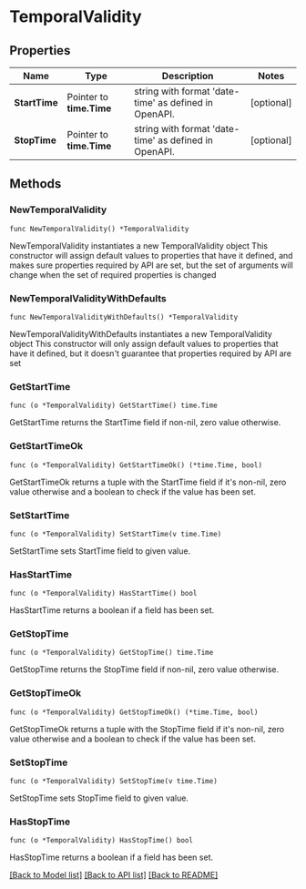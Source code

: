 # TemporalValidity

## Properties

Name | Type | Description | Notes
------------ | ------------- | ------------- | -------------
**StartTime** | Pointer to **time.Time** | string with format &#39;date-time&#39; as defined in OpenAPI. | [optional] 
**StopTime** | Pointer to **time.Time** | string with format &#39;date-time&#39; as defined in OpenAPI. | [optional] 

## Methods

### NewTemporalValidity

`func NewTemporalValidity() *TemporalValidity`

NewTemporalValidity instantiates a new TemporalValidity object
This constructor will assign default values to properties that have it defined,
and makes sure properties required by API are set, but the set of arguments
will change when the set of required properties is changed

### NewTemporalValidityWithDefaults

`func NewTemporalValidityWithDefaults() *TemporalValidity`

NewTemporalValidityWithDefaults instantiates a new TemporalValidity object
This constructor will only assign default values to properties that have it defined,
but it doesn't guarantee that properties required by API are set

### GetStartTime

`func (o *TemporalValidity) GetStartTime() time.Time`

GetStartTime returns the StartTime field if non-nil, zero value otherwise.

### GetStartTimeOk

`func (o *TemporalValidity) GetStartTimeOk() (*time.Time, bool)`

GetStartTimeOk returns a tuple with the StartTime field if it's non-nil, zero value otherwise
and a boolean to check if the value has been set.

### SetStartTime

`func (o *TemporalValidity) SetStartTime(v time.Time)`

SetStartTime sets StartTime field to given value.

### HasStartTime

`func (o *TemporalValidity) HasStartTime() bool`

HasStartTime returns a boolean if a field has been set.

### GetStopTime

`func (o *TemporalValidity) GetStopTime() time.Time`

GetStopTime returns the StopTime field if non-nil, zero value otherwise.

### GetStopTimeOk

`func (o *TemporalValidity) GetStopTimeOk() (*time.Time, bool)`

GetStopTimeOk returns a tuple with the StopTime field if it's non-nil, zero value otherwise
and a boolean to check if the value has been set.

### SetStopTime

`func (o *TemporalValidity) SetStopTime(v time.Time)`

SetStopTime sets StopTime field to given value.

### HasStopTime

`func (o *TemporalValidity) HasStopTime() bool`

HasStopTime returns a boolean if a field has been set.


[[Back to Model list]](../README.md#documentation-for-models) [[Back to API list]](../README.md#documentation-for-api-endpoints) [[Back to README]](../README.md)


